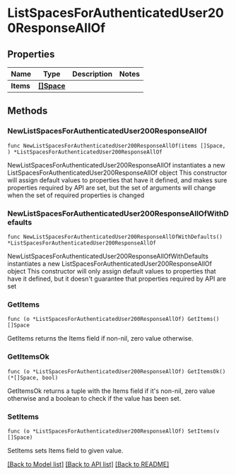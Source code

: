 # ListSpacesForAuthenticatedUser200ResponseAllOf

## Properties

Name | Type | Description | Notes
------------ | ------------- | ------------- | -------------
**Items** | [**[]Space**](Space.md) |  | 

## Methods

### NewListSpacesForAuthenticatedUser200ResponseAllOf

`func NewListSpacesForAuthenticatedUser200ResponseAllOf(items []Space, ) *ListSpacesForAuthenticatedUser200ResponseAllOf`

NewListSpacesForAuthenticatedUser200ResponseAllOf instantiates a new ListSpacesForAuthenticatedUser200ResponseAllOf object
This constructor will assign default values to properties that have it defined,
and makes sure properties required by API are set, but the set of arguments
will change when the set of required properties is changed

### NewListSpacesForAuthenticatedUser200ResponseAllOfWithDefaults

`func NewListSpacesForAuthenticatedUser200ResponseAllOfWithDefaults() *ListSpacesForAuthenticatedUser200ResponseAllOf`

NewListSpacesForAuthenticatedUser200ResponseAllOfWithDefaults instantiates a new ListSpacesForAuthenticatedUser200ResponseAllOf object
This constructor will only assign default values to properties that have it defined,
but it doesn't guarantee that properties required by API are set

### GetItems

`func (o *ListSpacesForAuthenticatedUser200ResponseAllOf) GetItems() []Space`

GetItems returns the Items field if non-nil, zero value otherwise.

### GetItemsOk

`func (o *ListSpacesForAuthenticatedUser200ResponseAllOf) GetItemsOk() (*[]Space, bool)`

GetItemsOk returns a tuple with the Items field if it's non-nil, zero value otherwise
and a boolean to check if the value has been set.

### SetItems

`func (o *ListSpacesForAuthenticatedUser200ResponseAllOf) SetItems(v []Space)`

SetItems sets Items field to given value.



[[Back to Model list]](../README.md#documentation-for-models) [[Back to API list]](../README.md#documentation-for-api-endpoints) [[Back to README]](../README.md)



